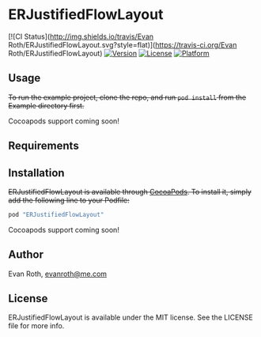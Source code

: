 # ERJustifiedFlowLayout

[![CI Status](http://img.shields.io/travis/Evan Roth/ERJustifiedFlowLayout.svg?style=flat)](https://travis-ci.org/Evan Roth/ERJustifiedFlowLayout)
[![Version](https://img.shields.io/cocoapods/v/ERJustifiedFlowLayout.svg?style=flat)](http://cocoapods.org/pods/ERJustifiedFlowLayout)
[![License](https://img.shields.io/cocoapods/l/ERJustifiedFlowLayout.svg?style=flat)](http://cocoapods.org/pods/ERJustifiedFlowLayout)
[![Platform](https://img.shields.io/cocoapods/p/ERJustifiedFlowLayout.svg?style=flat)](http://cocoapods.org/pods/ERJustifiedFlowLayout)

## Usage

<del>To run the example project, clone the repo, and run `pod install` from the Example directory first.</del>

Cocoapods support coming soon!

## Requirements

## Installation

<del>ERJustifiedFlowLayout is available through [CocoaPods](http://cocoapods.org). To install it, simply add the following line to your Podfile:

```ruby
pod "ERJustifiedFlowLayout"
```

</del>

Cocoapods support coming soon!

## Author

Evan Roth, evanroth@me.com

## License

ERJustifiedFlowLayout is available under the MIT license. See the LICENSE file for more info.
